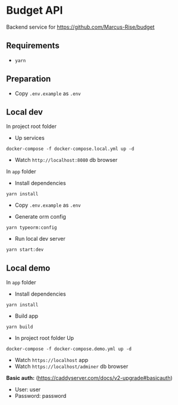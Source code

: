 # Budget API

Backend service for https://github.com/Marcus-Rise/budget

## Requirements

- `yarn`

## Preparation

- Copy `.env.example` as `.env`

## Local dev

In project root folder

- Up services
```shell
docker-compose -f docker-compose.local.yml up -d
```

- Watch `http://localhost:8080` db browser

In `app` folder

- Install dependencies
```shell
yarn install
```

- Copy `.env.example` as `.env`

- Generate orm config
```shell
yarn typeorm:config
```

- Run local dev server
```shell
yarn start:dev
```

## Local demo

In `app` folder

- Install dependencies
```shell
yarn install
```

- Build app
```shell
yarn build
```

- In project root folder Up
```shell
docker-compose -f docker-compose.demo.yml up -d
```

- Watch `https://localhost` app
- Watch `https://localhost/adminer` db browser

**Basic auth:** (https://caddyserver.com/docs/v2-upgrade#basicauth)

- User: user
- Password: password
